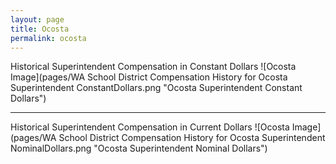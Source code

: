 ```yaml
---
layout: page
title: Ocosta
permalink: ocosta
---
```



Historical Superintendent Compensation in Constant Dollars
![Ocosta Image](pages/WA School District Compensation History for Ocosta Superintendent ConstantDollars.png "Ocosta Superintendent Constant Dollars")

___

Historical Superintendent Compensation in Current Dollars
![Ocosta Image](pages/WA School District Compensation History for Ocosta Superintendent NominalDollars.png "Ocosta Superintendent Nominal Dollars")